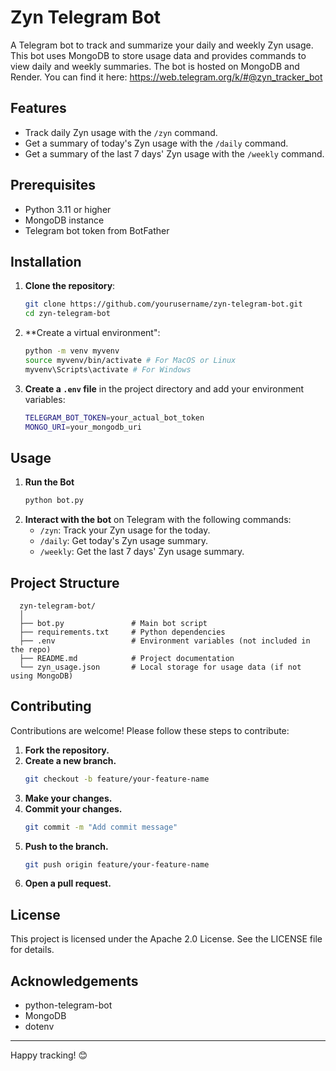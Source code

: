 # Zyn Telegram Bot

A Telegram bot to track and summarize your daily and weekly Zyn usage. This bot uses MongoDB to store usage data and provides commands to view daily and weekly summaries.
The bot is hosted on MongoDB and Render. You can find it here: https://web.telegram.org/k/#@zyn_tracker_bot

## Features

- Track daily Zyn usage with the `/zyn` command.
- Get a summary of today's Zyn usage with the `/daily` command.
- Get a summary of the last 7 days' Zyn usage with the `/weekly` command.

## Prerequisites

- Python 3.11 or higher
- MongoDB instance
- Telegram bot token from BotFather

## Installation

1. **Clone the repository**:
   ```bash
   git clone https://github.com/yourusername/zyn-telegram-bot.git
   cd zyn-telegram-bot
   ```
2. **Create a virtual environment":
   ```bash
   python -m venv myvenv
   source myvenv/bin/activate # For MacOS or Linux
   myvenv\Scripts\activate # For Windows
   ```
3. **Create a `.env` file** in the project directory and add your environment variables:
   ```bash
   TELEGRAM_BOT_TOKEN=your_actual_bot_token
   MONGO_URI=your_mongodb_uri
   ```
## Usage
1. **Run the Bot**
   ```bash
   python bot.py
   ```
2. **Interact with the bot** on Telegram with the following commands:
   - `/zyn`: Track your Zyn usage for the today.
   - `/daily`: Get today's Zyn usage summary.
   - `/weekly`: Get the last 7 days' Zyn usage summary.
## Project Structure
```
  zyn-telegram-bot/
  │
  ├── bot.py               # Main bot script
  ├── requirements.txt     # Python dependencies
  ├── .env                 # Environment variables (not included in the repo)
  ├── README.md            # Project documentation
  └── zyn_usage.json       # Local storage for usage data (if not using MongoDB)
```
## Contributing
Contributions are welcome! Please follow these steps to contribute:
1. **Fork the repository.**
2. **Create a new branch.**
   ```bash
   git checkout -b feature/your-feature-name
   ```
3. **Make your changes.**
4. **Commit your changes.**
   ```bash
   git commit -m "Add commit message"
   ```
5. **Push to the branch.**
   ```bash
   git push origin feature/your-feature-name
   ```
6. **Open a pull request.**
## License
This project is licensed under the Apache 2.0 License. See the LICENSE file for details.
## Acknowledgements
- python-telegram-bot
- MongoDB
- dotenv
---
Happy tracking! 😊
